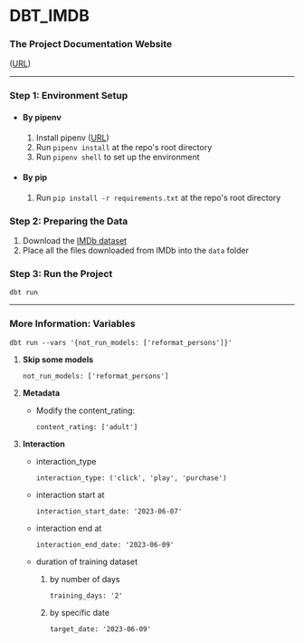 # DBT_IMDB

### The Project Documentation Website
([URL](https://kkstream.github.io/dbt_imdb/#!/overview/dbt_imdb))

---
### Step 1: Environment Setup
* #### By pipenv
    1. Install pipenv ([URL](https://pipenv.pypa.io/en/latest/))
    2. Run `pipenv install` at the repo's root directory
    3. Run `pipenv shell` to set up the environment
    
* #### By pip 
  1. Run `pip install -r requirements.txt` at the repo's root directory

### Step 2: Preparing the Data
  1. Download the [IMDb dataset](https://datasets.imdbws.com/)
  2. Place all the files downloaded from IMDb into the `data` folder

### Step 3: Run the Project
```
dbt run
```

---
### More Information: Variables 
```
dbt run --vars '{not_run_models: ['reformat_persons']}'
```
1. **Skip some models**
    ```
    not_run_models: ['reformat_persons']
    ```

2. **Metadata**
    * Modify the content_rating: 
        ```
        content_rating: ['adult']
        ```

3.  **Interaction**
    * interaction_type
        ```
        interaction_type: ('click', 'play', 'purchase')
        ```

    * interaction start at 
        ```
        interaction_start_date: '2023-06-07'
        ```
    * interaction end at
        ```
        interaction_end_date: '2023-06-09'
        ```
    * duration of training dataset
        1. by number of days
            ```
            training_days: '2'
            ```
        2. by specific date
            ```
            target_date: '2023-06-09'
            ```
